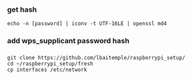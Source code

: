 ### get hash
```
echo -n [password] | iconv -t UTF-16LE | openssl md4
```

### add wps_supplicant password hash


###
```
git clone https://github.com/lbaitemple/raspberrypi_setup/
cd ~/raspberrypi_setup/fresh
cp interfaces /etc/network
```
